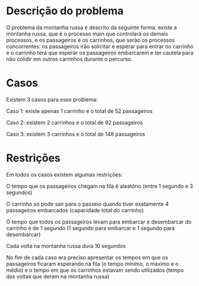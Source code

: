 # Descrição do problema

O problema da montanha russa é descrito da seguinte forma: existe a montanha russa, que é o processo main que controlará os demais processos, e os passageiros e os carrinhos, que serão os processos concorrentes: os passageiros irão solicitar e esperar para entrar no carrinho e o carrinho terá que esperar os passageiros embarcarem e ter cautela para não colidir em outros carrinhos durante o percurso.

# Casos

Existem 3 casos para esse problema:

Caso 1: existe apenas 1 carrinho e o total de 52 passageiros

Caso 2: existem 2 carrinhos e o total de 92 passageiros

Caso 3: existem 3 carrinhos e o total de 148 passageiros

# Restrições

Em todos os casos existem algumas restrições:

O tempo que os passageiros chegam na fila é aleatório (entre 1 segundo e 3 segundos)

O carrinho só pode sair para o passeio quando tiver exatamente 4 passageiros embarcados (capacidade total do carrinho)

O tempo que todos os passageiros levam para embarcar e desembarcar do carrinho é de 1 segundo (1 segundo para embarcar e 1 segundo para desembarcar)

Cada volta na montanha russa dura 10 segundos

No fim de cada caso era preciso apresentar os tempos em que os passageiros ficaram esperando na fila (o tempo mínimo, o máximo e o médio) e o tempo em que os carrinhos estavam sendo utilizados (tempo das voltas que deram na montanha russa)




